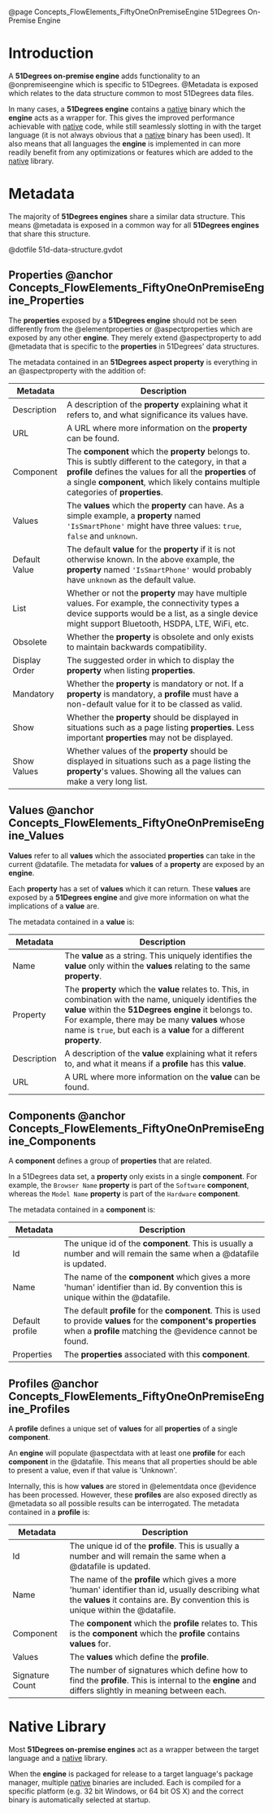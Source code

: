 @page Concepts_FlowElements_FiftyOneOnPremiseEngine 51Degrees On-Premise Engine

# Introduction

A **51Degrees on-premise engine** adds functionality to an @onpremiseengine which is
specific to 51Degrees. @Metadata is exposed which relates to the data structure
common to most 51Degrees data files.

In many cases, a **51Degrees engine** contains a [native](@term{NativeCode}) binary which
the **engine** acts as a wrapper for. This gives the improved performance achievable with [native](@term{NativeCode}) code,
while still seamlessly slotting in with the target language (it is not always obvious that a 
[native](@term{NativeCode}) binary has been used). It also means that all languages the **engine** is
implemented in can more readily benefit from any optimizations or features which are added to the
[native](@term{NativeCode}) library.

# Metadata

The majority of **51Degrees engines** share a similar data structure. This means @metadata is exposed
in a common way for all **51Degrees engines** that share this structure.

@dotfile 51d-data-structure.gvdot

## Properties @anchor Concepts_FlowElements_FiftyOneOnPremiseEngine_Properties

The **properties** exposed by a **51Degrees engine** should not be seen differently from the @elementproperties
or @aspectproperties which are exposed by any other **engine**. They merely extend @aspectproperty to add @metadata
that is specific to the **properties** in 51Degrees' data structures.

The metadata contained in an **51Degrees aspect property** is everything in an @aspectproperty with the addition of:

| Metadata | Description |
| -------- | ----------- |
| Description| A description of the **property** explaining what it refers to, and what significance its values have. |
| URL      | A URL where more information on the **property** can be found. |
| Component| The **component** which the **property** belongs to. This is subtly different to the category, in that a **profile** defines the values for all the **properties** of a single **component**, which likely contains multiple categories of **properties**. |
| Values   | The **values** which the **property** can have. As a simple example, a **property** named ``'IsSmartPhone'`` might have three values: ``true``, ``false`` and ``unknown``.|
| Default Value| The default **value** for the **property** if it is not otherwise known. In the above example, the **property** named ``'IsSmartPhone'`` would probably have ``unknown`` as the default value. |
| List     | Whether or not the **property** may have multiple values. For example, the connectivity types a device supports would be a list, as a single device might support Bluetooth, HSDPA, LTE, WiFi, etc. |
| Obsolete | Whether the **property** is obsolete and only exists to maintain backwards compatibility. |
| Display Order| The suggested order in which to display the **property** when listing **properties**. |
| Mandatory| Whether the **property** is mandatory or not. If a **property** is mandatory, a **profile** must have a non-default value for it to be classed as valid. |
| Show     | Whether the **property** should be displayed in situations such as a page listing **properties**. Less important **properties** may not be displayed. |
| Show Values| Whether values of the **property** should be displayed in situations such as a page listing the **property**'s values. Showing all the values can make a very long list. |

## Values @anchor Concepts_FlowElements_FiftyOneOnPremiseEngine_Values

**Values** refer to all **values** which the associated **properties** can take in the current @datafile.
The metadata for **values** of a **property** are exposed by an **engine**.

Each **property** has a set of **values** which it can return. These **values** are exposed by a **51Degrees
engine** and give more information on what the implications of a **value** are.

The metadata contained in a **value** is:

| Metadata | Description |
| -------- | ----------- |
| Name     | The **value** as a string. This uniquely identifies the **value** only within the **values** relating to the same **property**. |
| Property | The **property** which the **value** relates to. This, in combination with the name, uniquely identifies the **value** within the **51Degrees engine** it belongs to. For example, there may be many **values** whose name is ``true``, but each is a **value** for a different **property**. |
| Description| A description of the **value** explaining what it refers to, and what it means if a **profile** has this **value**. |
| URL      | A URL where more information on the **value** can be found. |

## Components @anchor Concepts_FlowElements_FiftyOneOnPremiseEngine_Components

A **component** defines a group of **properties** that are related.

In a 51Degrees data set, a **property** only exists in a single **component**. For example, the ``Browser Name``
**property** is part of the ``Software`` **component**, whereas the ``Model Name`` **property** is part of
the ``Hardware`` **component**.

The metadata contained in a **component** is:

| Metadata | Description |
| -------- | ----------- |
| Id       | The unique id of the **component**. This is usually a number and will remain the same when a @datafile is updated. |
| Name     | The name of the **component** which gives a more 'human' identifier than id. By convention this is unique within the @datafile. |
| Default profile| The default **profile** for the **component**. This is used to provide **values** for the **component's** **properties** when a **profile** matching the @evidence cannot be found. |
| Properties| The **properties** associated with this **component**. |


## Profiles @anchor Concepts_FlowElements_FiftyOneOnPremiseEngine_Profiles

A **profile** defines a unique set of **values** for all **properties** of a single **component**. 

An **engine** will populate @aspectdata with at least one **profile** for each **component** 
in the @datafile. This means that all properties should be able to present a value, even if that value is 'Unknown'. 

Internally, this is how **values** are stored in @elementdata once @evidence has been processed. However,
these **profiles** are also exposed directly as @metadata so all possible results can be interrogated.
The metadata contained in a **profile** is:

| Metadata | Description |
| -------- | ----------- |
| Id       | The unique id of the **profile**. This is usually a number and will remain the same when a @datafile is updated. |
| Name     | The name of the **profile** which gives a more 'human' identifier than id, usually describing what the **values** it contains are. By convention this is unique within the @datafile. |
| Component| The **component** which the **profile** relates to. This is the **component** which the **profile** contains **values** for. |
| Values   | The **values** which define the **profile**. |
| Signature Count| The number of signatures which define how to find the **profile**. This is internal to the **engine** and differs slightly in meaning between each. |


# Native Library

Most **51Degrees on-premise engines** act as a wrapper between the target language and a [native](@term{NativeCode}) library.

When the **engine** is packaged for release to a target language's package manager, multiple
[native](@term{NativeCode}) binaries  are included. Each is compiled for a specific platform (e.g. 32 bit Windows, or 64 bit OS X)
and the correct binary is automatically selected at startup.